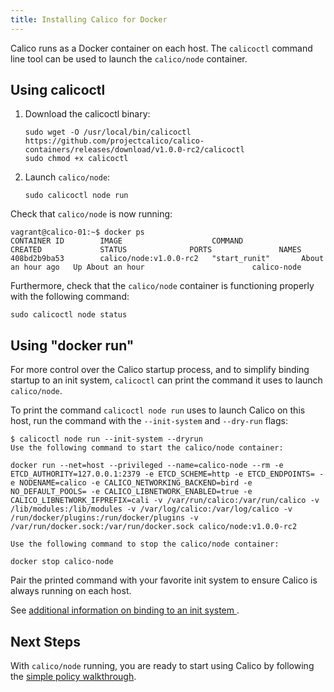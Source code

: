```yaml
---
title: Installing Calico for Docker
---
```


Calico runs as a Docker container on each host. The `calicoctl` command line tool can be used to launch the `calico/node` container.

## Using calicoctl

1. Download the calicoctl binary:

   ```
   sudo wget -O /usr/local/bin/calicoctl https://github.com/projectcalico/calico-containers/releases/download/v1.0.0-rc2/calicoctl
   sudo chmod +x calicoctl
   ```

2. Launch `calico/node`:

   ```
   sudo calicoctl node run
   ```

Check that `calico/node` is now running:

```
vagrant@calico-01:~$ docker ps
CONTAINER ID        IMAGE                    COMMAND             CREATED             STATUS              PORTS               NAMES
408bd2b9ba53        calico/node:v1.0.0-rc2   "start_runit"       About an hour ago   Up About an hour                        calico-node
```

Furthermore, check that the `calico/node` container is functioning properly
with the following command:

```
sudo calicoctl node status
```

## Using "docker run"

For more control over the Calico startup process, and to simplify binding
startup to an init system, `calicoctl` can print the command it uses
to launch `calico/node`.

To print the command `calicoctl node run` uses to launch Calico on this host,
run the command with the `--init-system` and `--dry-run` flags:

```
$ calicoctl node run --init-system --dryrun
Use the following command to start the calico/node container:

docker run --net=host --privileged --name=calico-node --rm -e ETCD_AUTHORITY=127.0.0.1:2379 -e ETCD_SCHEME=http -e ETCD_ENDPOINTS= -e NODENAME=calico -e CALICO_NETWORKING_BACKEND=bird -e NO_DEFAULT_POOLS= -e CALICO_LIBNETWORK_ENABLED=true -e CALICO_LIBNETWORK_IFPREFIX=cali -v /var/run/calico:/var/run/calico -v /lib/modules:/lib/modules -v /var/log/calico:/var/log/calico -v /run/docker/plugins:/run/docker/plugins -v /var/run/docker.sock:/var/run/docker.sock calico/node:v1.0.0-rc2

Use the following command to stop the calico/node container:

docker stop calico-node

```

Pair the printed command with your favorite init system to ensure Calico is
always running on each host.

See [additional information on binding to an init system ]({{site.baseurl}}/{{page.version}}/usage/configuration/as-service).

## Next Steps

With `calico/node` running, you are ready to start using Calico by following the
[simple policy walkthrough]({{site.baseurl}}/{{page.version}}/getting-started/docker/tutorials/simple-policy).
